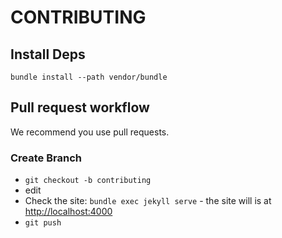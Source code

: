 # CONTRIBUTING

## Install Deps

```bundle install --path vendor/bundle```

## Pull request workflow

We recommend you use pull requests.

### Create Branch

* ```git checkout -b contributing```
* edit
* Check the site: ```bundle exec jekyll serve``` - the site will is at <http://localhost:4000>
* ```git push```


